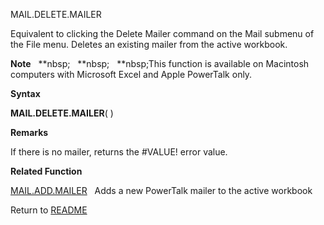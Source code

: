 MAIL.DELETE.MAILER

Equivalent to clicking the Delete Mailer command on the Mail submenu of
the File menu. Deletes an existing mailer from the active workbook.

**Note**&nbsp;&nbsp;&nbsp;**nbsp;&nbsp;&nbsp;&nbsp;**nbsp;&nbsp;&nbsp;&nbsp;**nbsp;This function is available on Macintosh
computers with Microsoft Excel and Apple PowerTalk only.

**Syntax**

**MAIL.DELETE.MAILER**( )

**Remarks**

If there is no mailer, returns the \#VALUE\! error value.

**Related Function**

[MAIL.ADD.MAILER](MAIL.ADD.MAILER.md)&nbsp;&nbsp;&nbsp;Adds a new PowerTalk mailer to the
active workbook



Return to [README](README.md)

